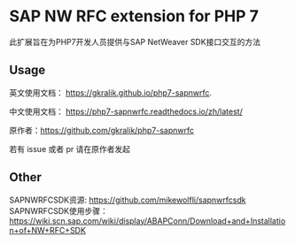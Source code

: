 
# SAP NW RFC extension for PHP 7


此扩展旨在为PHP7开发人员提供与SAP NetWeaver SDK接口交互的方法


## Usage

英文使用文档： https://gkralik.github.io/php7-sapnwrfc.

中文使用文档： https://php7-sapnwrfc.readthedocs.io/zh/latest/

原作者：https://github.com/gkralik/php7-sapnwrfc

若有 issue 或者 pr 请在原作者发起 




## Other

SAPNWRFCSDK资源: https://github.com/mikewolfli/sapnwrfcsdk
SAPNWRFCSDK使用步骤：https://wiki.scn.sap.com/wiki/display/ABAPConn/Download+and+Installation+of+NW+RFC+SDK
